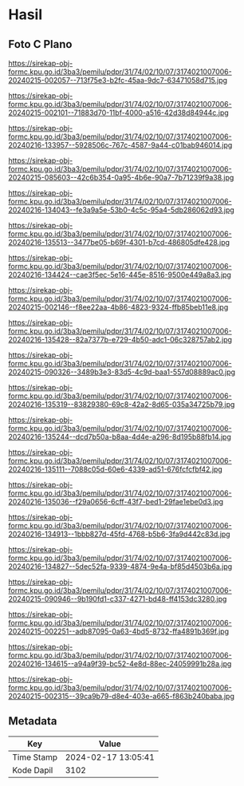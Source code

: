# Hasil

## Foto C Plano

https://sirekap-obj-formc.kpu.go.id/3ba3/pemilu/pdpr/31/74/02/10/07/3174021007006-20240215-002057--713f75e3-b2fc-45aa-9dc7-63471058d715.jpg

https://sirekap-obj-formc.kpu.go.id/3ba3/pemilu/pdpr/31/74/02/10/07/3174021007006-20240215-002101--71883d70-11bf-4000-a516-42d38d84944c.jpg

https://sirekap-obj-formc.kpu.go.id/3ba3/pemilu/pdpr/31/74/02/10/07/3174021007006-20240216-133957--5928506c-767c-4587-9a44-c01bab946014.jpg

https://sirekap-obj-formc.kpu.go.id/3ba3/pemilu/pdpr/31/74/02/10/07/3174021007006-20240215-085603--42c6b354-0a95-4b6e-90a7-7b71239f9a38.jpg

https://sirekap-obj-formc.kpu.go.id/3ba3/pemilu/pdpr/31/74/02/10/07/3174021007006-20240216-134043--fe3a9a5e-53b0-4c5c-95a4-5db286062d93.jpg

https://sirekap-obj-formc.kpu.go.id/3ba3/pemilu/pdpr/31/74/02/10/07/3174021007006-20240216-135513--3477be05-b69f-4301-b7cd-486805dfe428.jpg

https://sirekap-obj-formc.kpu.go.id/3ba3/pemilu/pdpr/31/74/02/10/07/3174021007006-20240216-134424--cae3f5ec-5e16-445e-8516-9500e449a8a3.jpg

https://sirekap-obj-formc.kpu.go.id/3ba3/pemilu/pdpr/31/74/02/10/07/3174021007006-20240215-002146--f8ee22aa-4b86-4823-9324-ffb85beb11e8.jpg

https://sirekap-obj-formc.kpu.go.id/3ba3/pemilu/pdpr/31/74/02/10/07/3174021007006-20240216-135428--82a7377b-e729-4b50-adc1-06c328757ab2.jpg

https://sirekap-obj-formc.kpu.go.id/3ba3/pemilu/pdpr/31/74/02/10/07/3174021007006-20240215-090326--3489b3e3-83d5-4c9d-baa1-557d08889ac0.jpg

https://sirekap-obj-formc.kpu.go.id/3ba3/pemilu/pdpr/31/74/02/10/07/3174021007006-20240216-135319--83829380-69c8-42a2-8d65-035a34725b79.jpg

https://sirekap-obj-formc.kpu.go.id/3ba3/pemilu/pdpr/31/74/02/10/07/3174021007006-20240216-135244--dcd7b50a-b8aa-4d4e-a296-8d195b88fb14.jpg

https://sirekap-obj-formc.kpu.go.id/3ba3/pemilu/pdpr/31/74/02/10/07/3174021007006-20240216-135111--7088c05d-60e6-4339-ad51-676fcfcfbf42.jpg

https://sirekap-obj-formc.kpu.go.id/3ba3/pemilu/pdpr/31/74/02/10/07/3174021007006-20240216-135036--f29a0656-6cff-43f7-bed1-29fae1ebe0d3.jpg

https://sirekap-obj-formc.kpu.go.id/3ba3/pemilu/pdpr/31/74/02/10/07/3174021007006-20240216-134913--1bbb827d-45fd-4768-b5b6-3fa9d442c83d.jpg

https://sirekap-obj-formc.kpu.go.id/3ba3/pemilu/pdpr/31/74/02/10/07/3174021007006-20240216-134827--5dec52fa-9339-4874-9e4a-bf85d4503b6a.jpg

https://sirekap-obj-formc.kpu.go.id/3ba3/pemilu/pdpr/31/74/02/10/07/3174021007006-20240215-090946--9b190fd1-c337-4271-bd48-ff4153dc3280.jpg

https://sirekap-obj-formc.kpu.go.id/3ba3/pemilu/pdpr/31/74/02/10/07/3174021007006-20240215-002251--adb87095-0a63-4bd5-8732-ffa4891b369f.jpg

https://sirekap-obj-formc.kpu.go.id/3ba3/pemilu/pdpr/31/74/02/10/07/3174021007006-20240216-134615--a94a9f39-bc52-4e8d-88ec-24059991b28a.jpg

https://sirekap-obj-formc.kpu.go.id/3ba3/pemilu/pdpr/31/74/02/10/07/3174021007006-20240215-002315--39ca9b79-d8e4-403e-a665-f863b240baba.jpg


## Metadata

| Key        | Value               |
| ---------- | ------------------- |
| Time Stamp | 2024-02-17 13:05:41 |
| Kode Dapil | 3102                |



